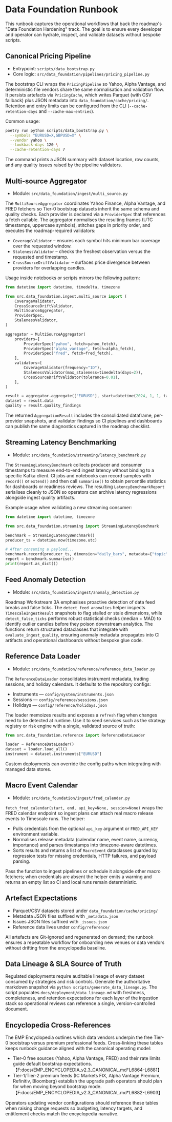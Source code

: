 # Data Foundation Runbook

This runbook captures the operational workflows that back the roadmap's
"Data Foundation Hardening" track.  The goal is to ensure every developer and
operator can hydrate, inspect, and validate datasets without bespoke scripts.

## Canonical Pricing Pipeline

* Entrypoint: `scripts/data_bootstrap.py`
* Core logic: `src/data_foundation/pipelines/pricing_pipeline.py`

The bootstrap CLI wraps the `PricingPipeline` so Yahoo, Alpha Vantage, and
deterministic file vendors share the same normalisation and validation flow.
It persists artefacts via `PricingCache`, which writes Parquet (with CSV
fallback) plus JSON metadata into `data_foundation/cache/pricing/`.  Retention
and entry limits can be configured from the CLI (`--cache-retention-days` and
`--cache-max-entries`).

Common usage:

```bash
poetry run python scripts/data_bootstrap.py \
  --symbols "EURUSD=X,GBPUSD=X" \
  --vendor yahoo \
  --lookback-days 120 \
  --cache-retention-days 7
```

The command prints a JSON summary with dataset location, row counts, and any
quality issues raised by the pipeline validators.

## Multi-source Aggregator

* Module: `src/data_foundation/ingest/multi_source.py`

The `MultiSourceAggregator` coordinates Yahoo Finance, Alpha Vantage, and FRED
fetchers so Tier-0 bootstrap datasets inherit the same schema and quality
checks.  Each provider is declared via a `ProviderSpec` that references a fetch
callable.  The aggregator normalises the resulting frames (UTC timestamps,
uppercase symbols), stitches gaps in priority order, and executes the
roadmap-required validators:

- `CoverageValidator` – ensures each symbol hits minimum bar coverage over the
  requested window.
- `StalenessValidator` – checks the freshest observation versus the requested
  end timestamp.
- `CrossSourceDriftValidator` – surfaces price divergence between providers for
  overlapping candles.

Usage inside notebooks or scripts mirrors the following pattern:

```python
from datetime import datetime, timedelta, timezone

from src.data_foundation.ingest.multi_source import (
    CoverageValidator,
    CrossSourceDriftValidator,
    MultiSourceAggregator,
    ProviderSpec,
    StalenessValidator,
)

aggregator = MultiSourceAggregator(
    providers=[
        ProviderSpec("yahoo", fetch=yahoo_fetch),
        ProviderSpec("alpha_vantage", fetch=alpha_fetch),
        ProviderSpec("fred", fetch=fred_fetch),
    ],
    validators=[
        CoverageValidator(frequency="1D"),
        StalenessValidator(max_staleness=timedelta(days=2)),
        CrossSourceDriftValidator(tolerance=0.01),
    ],
)

result = aggregator.aggregate(["EURUSD"], start=datetime(2024, 1, 1, tzinfo=timezone.utc), end=datetime.now(timezone.utc))
dataset = result.data
quality = result.quality_findings
```

The returned `AggregationResult` includes the consolidated dataframe, per-provider
snapshots, and validator findings so CI pipelines and dashboards can publish the
same diagnostics captured in the roadmap checklist.

## Streaming Latency Benchmarking

* Module: `src/data_foundation/streaming/latency_benchmark.py`

The `StreamingLatencyBenchmark` collects producer and consumer timestamps to
measure end-to-end ingest latency without binding to a specific Kafka client.
CI jobs and notebooks can record samples with `record()` or `extend()` and then
call `summarise()` to obtain percentile statistics for dashboards or
readiness reviews.  The resulting `LatencyBenchmarkReport` serialises cleanly to
JSON so operators can archive latency regressions alongside ingest quality
artifacts.

Example usage when validating a new streaming consumer:

```python
from datetime import datetime, timezone

from src.data_foundation.streaming import StreamingLatencyBenchmark

benchmark = StreamingLatencyBenchmark()
producer_ts = datetime.now(timezone.utc)

# After consuming a payload...
benchmark.record(producer_ts, dimension="daily_bars", metadata={"topic": "market.prices"})
report = benchmark.summarise()
print(report.as_dict())
```

## Feed Anomaly Detection

* Module: `src/data_foundation/ingest/anomaly_detection.py`

Roadmap Workstream 3A emphasises proactive detection of data feed breaks and
false ticks.  The `detect_feed_anomalies` helper inspects
`TimescaleIngestResult` snapshots to flag stalled or stale dimensions, while
`detect_false_ticks` performs robust statistical checks (median + MAD) to
identify outlier candles before they poison downstream analytics.  The
functions return structured dataclasses that integrate with
`evaluate_ingest_quality`, ensuring anomaly metadata propagates into CI
artifacts and operational dashboards without bespoke glue code.

## Reference Data Loader

* Module: `src/data_foundation/reference/reference_data_loader.py`

The `ReferenceDataLoader` consolidates instrument metadata, trading sessions,
and holiday calendars.  It defaults to the repository configs:

* Instruments — `config/system/instruments.json`
* Sessions — `config/reference/sessions.json`
* Holidays — `config/reference/holidays.json`

The loader memoizes results and exposes a `refresh` flag when changes need to
be detected at runtime.  Use it to seed services such as the strategy registry
or risk engine with a single, validated source of truth:

```python
from src.data_foundation.reference import ReferenceDataLoader

loader = ReferenceDataLoader()
dataset = loader.load_all()
instrument = dataset.instruments["EURUSD"]
```

Custom deployments can override the config paths when integrating with managed
data stores.

## Macro Event Calendar

* Module: `src/data_foundation/ingest/fred_calendar.py`

`fetch_fred_calendar(start, end, api_key=None, session=None)` wraps the FRED
calendar endpoint so ingest plans can attach real macro release events to
Timescale runs.  The helper:

* Pulls credentials from the optional `api_key` argument or `FRED_API_KEY`
  environment variable.
* Normalises release metadata (calendar name, event name, currency, importance)
  and parses timestamps into timezone-aware datetimes.
* Sorts results and returns a list of `MacroEvent` dataclasses guarded by
  regression tests for missing credentials, HTTP failures, and payload parsing.

Pass the function to ingest pipelines or schedule it alongside other macro
fetchers; when credentials are absent the helper emits a warning and returns an
empty list so CI and local runs remain deterministic.

## Artefact Expectations

* Parquet/CSV datasets stored under `data_foundation/cache/pricing/`
* Metadata JSON files suffixed with `_metadata.json`
* Issues JSON files suffixed with `_issues.json`
* Reference data lives under `config/reference/`

All artefacts are Git-ignored and regenerated on demand; the runbook ensures a
repeatable workflow for onboarding new venues or data vendors without drifting
from the encyclopedia baseline.

## Data Lineage & SLA Source of Truth

Regulated deployments require auditable lineage of every dataset consumed by
strategies and risk controls. Generate the authoritative markdown snapshot via
`python scripts/generate_data_lineage.py`. The script populates
`docs/deployment/data_lineage.md` with freshness, completeness, and retention
expectations for each layer of the ingestion stack so operational reviews can
reference a single, version-controlled document.

## Encyclopedia Cross-References

The EMP Encyclopedia outlines which data vendors underpin the free Tier-0
bootstrap versus premium professional feeds. Cross-linking these tables keeps
runbook guidance aligned with the canonical operating model:

- Tier-0 free sources (Yahoo, Alpha Vantage, FRED) and their rate limits guide
  default bootstrap expectations.【F:docs/EMP_ENCYCLOPEDIA_v2.3_CANONICAL.md†L6864-L6881】
- Tier-1/Tier-2 premium feeds (IC Markets FIX, Alpha Vantage Premium, Refinitiv,
  Bloomberg) establish the upgrade path operators should plan for when moving
  beyond bootstrap mode.【F:docs/EMP_ENCYCLOPEDIA_v2.3_CANONICAL.md†L6882-L6903】

Operators updating vendor configurations should reference these tables when
raising change requests so budgeting, latency targets, and entitlement checks
match the encyclopedia narrative.
